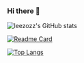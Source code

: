 ### Hi there 👋

<!--
**leezozz/leezozz** is a ✨ _special_ ✨ repository because its `README.md` (this file) appears on your GitHub profile.

Here are some ideas to get you started:

- 🔭 I’m currently working on ...
- 🌱 I’m currently learning ...
- 👯 I’m looking to collaborate on ...
- 🤔 I’m looking for help with ...
- 💬 Ask me about ...
- 📫 How to reach me: ...
- 😄 Pronouns: ...
- ⚡ Fun fact: ...
-->
<!-- 卡片配置 -->
![leezozz's GitHub stats](https://github-readme-stats.vercel.app/api?username=leezozz&show_icons=true&theme=radical)

<!--  -->
[![Readme Card](https://github-readme-stats.vercel.app/api/pin/?username=leezozz&repo=github-readme-stats)](https://github.com/leezozz/github-readme-stats)


<!-- 热门语言 -->
[![Top Langs](https://github-readme-stats.vercel.app/api/top-langs/?username=leezozz&layout=compact)](https://github.com/leezozz/github-readme-stats)
